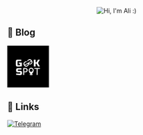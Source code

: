 <p align="center">
  <img src="(https://github.com/geek-spot/geek-spot/raw/main/ezgif-2-b005661876.gif" alt="Hi, I'm Ali :) ">
</p>



## :memo: Blog
<p align="left">
<!-- BLOG-POST-LIST:START -->
  <a href="https://t.me/Geek_Spot"><img src="https://github.com/geek-spot/geek-spot/raw/main/photo_2024-07-09_19-11-34.jpg" alt="Telegram" width="96px" height="96px" /></a>
<!-- BLOG-POST-LIST:END -->
  </p>
  
## :link: Links

<p align="left">
  <a href="https://t.me/Geek_Spot"><img src="https://static.vecteezy.com/system/resources/previews/018/930/487/large_2x/telegram-logo-telegram-icon-transparent-free-png.png" alt="Telegram" width="96px" height="96px" /></a>
  </p>
